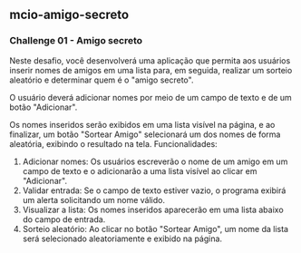## mcio-amigo-secreto
### Challenge 01 - Amigo secreto

Neste desafio, você desenvolverá uma aplicação que permita aos usuários inserir nomes de amigos em uma lista para, em seguida, realizar um sorteio aleatório e determinar quem é o "amigo secreto".

O usuário deverá adicionar nomes por meio de um campo de texto e de um botão "Adicionar".

Os nomes inseridos serão exibidos em uma lista visível na página, e ao finalizar, um botão "Sortear Amigo" selecionará um dos nomes de forma aleatória, exibindo o resultado na tela.
Funcionalidades:

   1. Adicionar nomes: Os usuários escreverão o nome de um amigo em um campo de texto e o adicionarão a uma lista visível ao clicar em "Adicionar".
   2. Validar entrada: Se o campo de texto estiver vazio, o programa exibirá um alerta solicitando um nome válido.
   3. Visualizar a lista: Os nomes inseridos aparecerão em uma lista abaixo do campo de entrada.
   4. Sorteio aleatório: Ao clicar no botão "Sortear Amigo", um nome da lista será selecionado aleatoriamente e exibido na página.
